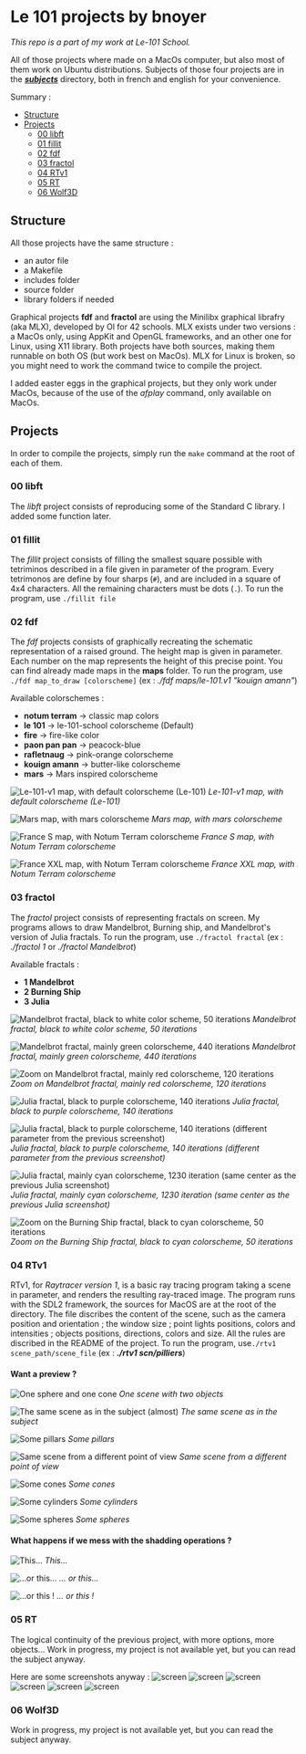

# Le 101 projects by bnoyer 
_This repo is a part of my work at Le-101 School._

All of those projects where made on a MacOs computer, but also most of them work on Ubuntu distributions.
Subjects of those four projects are in the [***subjects***](./subjects) directory, both in french and english for your convenience.

Summary :
- [Structure](#structure)
- [Projects](#projects)
	- [00 libft](#00-libft)
	- [01 fillit](#01-fillit)
	- [02 fdf](#02-fdf)
	- [03 fractol](#03-fractol)
	- [04 RTv1](#04-rtv1)
	- [05 RT](#05-rt)
	- [06 Wolf3D](#06-wolf3d)

## Structure
All those projects have the same structure :
 - an autor file
 - a Makefile
 - includes folder
 - source folder
 - library folders if needed

Graphical projects **fdf** and **fractol** are using the Minilibx graphical librafry (aka MLX), developed by Ol for 42 schools. MLX exists under two versions : a MacOs only, using AppKit and OpenGL frameworks, and an other one for Linux, using X11 library. Both projects have both sources, making them runnable on both OS (but work best on MacOs).
MLX for Linux is broken, so you might need to work the command twice to compile the project.

I added easter eggs in the graphical projects, but they only work under MacOs, because of the use of the *afplay* command, only available on MacOs.

## Projects
In order to compile the projects, simply run the ```make``` command at the root of each of them.

### 00 libft
The *libft* project consists of reproducing some of the Standard C library. I added some function later.

### 01 fillit
The *fillit* project consists of filling the smallest square possible with tetriminos described in a file given in parameter of the program. Every tetrimonos are define by four sharps (```#```), and are included in a square of 4x4 characters. All the remaining characters must be dots (```.```).
To run the program, use ```./fillit file```

### 02 fdf
The *fdf* projects consists of graphically recreating the schematic representation of a raised ground. The height map is given in parameter. Each number on the map represents the height of this precise point. You can find already made maps in the **maps** folder.
To run the program, use ```./fdf map_to_draw [colorscheme]``` (ex : *./fdf maps/le-101.v1 "kouign amann"*)

Available colorschemes :
- **notum terram** -> classic map colors
- **le 101** -> le-101-school colorscheme (Default)
- **fire** -> fire-like color
- **paon pan pan** -> peacock-blue
- **rafletnaug** -> pink-orange colorscheme
- **kouign amann** -> butter-like colorscheme
 - **mars** ->	Mars inspired colorscheme

![Le-101-v1 map, with default colorscheme (Le-101)](./screen/fdf/01.png?raw=true "Le-101-v1 map, with default colorscheme (Le-101)")
*Le-101-v1 map, with default colorscheme (Le-101)*

![Mars map, with mars colorscheme](./screen/fdf/02.png?raw=true "Mars map, with mars colorscheme")
*Mars map, with mars colorscheme*

![France S map, with Notum Terram colorscheme](./screen/fdf/03.png?raw=true "France S map, with Notum Terram colorscheme")
*France S map, with Notum Terram colorscheme*

![France XXL map, with Notum Terram colorscheme](./screen/fdf/04.png?raw=true "France XXL map, with Notum Terram colorscheme")
*France XXL map, with Notum Terram colorscheme*

### 03 fractol
The *fractol* project consists of representing fractals on screen. My programs allows to draw Mandelbrot, Burning ship, and Mandelbrot's version of Julia fractals.
To run the program, use ```./fractol fractal``` (ex : *./fractol 1* or *./fractol Mandelbrot*)

Available fractals :
- **1 Mandelbrot**
- **2 Burning Ship**
- **3 Julia**

![Mandelbrot fractal, black to white color scheme, 50 iterations](./screen/fractol/01.png?raw=true "Mandelbrot fractal, black to white color scheme, 50 iterations")
*Mandelbrot fractal, black to white color scheme, 50 iterations*

![Mandelbrot fractal, mainly green colorscheme, 440 iterations](./screen/fractol/02.png?raw=true "Mandelbrot fractal, mainly green colorscheme, 440 iterations")
*Mandelbrot fractal, mainly green colorscheme, 440 iterations*

![Zoom on Mandelbrot fractal, mainly red colorscheme, 120 iterations](./screen/fractol/03.png?raw=true "Zoom on Mandelbrot fractal, mainly red colorscheme, 120 iterations")
*Zoom on Mandelbrot fractal, mainly red colorscheme, 120 iterations*

![Julia fractal, black to purple colorscheme, 140 iterations](./screen/fractol/04.png?raw=true "Julia fractal, black to purple colorscheme, 140 iterations")
*Julia fractal, black to purple colorscheme, 140 iterations*

![Julia fractal, black to purple colorscheme, 140 iterations (different parameter from the previous screenshot)](./screen/fractol/05.png?raw=true "Julia fractal, black to purple colorscheme, 140 iterations (different parameter from the previous screenshot)")
*Julia fractal, black to purple colorscheme, 140 iterations (different parameter from the previous screenshot)*

![Julia fractal, mainly cyan colorscheme, 1230 iteration (same center as the previous Julia screenshot)](./screen/fractol/06.png?raw=true "Julia fractal, mainly cyan colorscheme, 1230 iteration (same center as the previous Julia screenshot)")
*Julia fractal, mainly cyan colorscheme, 1230 iteration (same center as the previous Julia screenshot)*

![Zoom on the Burning Ship fractal, black to cyan colorscheme, 50 iterations](./screen/fractol/07.png?raw=true "Zoom on the Burning Ship fractal, black to cyan colorscheme, 50 iterations")
*Zoom on the Burning Ship fractal, black to cyan colorscheme, 50 iterations*

### 04 RTv1
RTv1, for _Raytracer version 1_, is a basic ray tracing program taking a scene in parameter, and renders the resulting ray-traced image. The program runs with the SDL2 framework, the sources for MacOS are at the root of the directory.
The file discribes the content of the scene, such as the camera position and orientation ; the window size ; point lights positions, colors and intensities ; objects positions, directions, colors and size.
All the rules are discribed in the README of the project.
To run the program, use```./rtv1 scene_path/scene_file``` (ex : ***./rtv1 scn/pilliers***)

#### Want a preview ?

![One sphere and one cone](./screen/rtv1/pap?raw=true "One sphere and one cone")
*One scene with two objects*

![The same scene as in the subject (almost)](./screen/rtv1/sujet?raw=true "Same scene as in subject")
*The same scene as in the subject*

![Some pillars](./screen/rtv1/pilliers?raw=true "Pillars")
*Some pillars*

![Same scene from a different point of view](./screen/rtv1/pilliers2?raw=true "Pillars2")
*Same scene from a different point of view*

![Some cones](./screen/rtv1/cones?raw=true "Cones")
*Some cones*

![Some cylinders](./screen/rtv1/cylindres?raw=true "Cylinders")
*Some cylinders*

![Some spheres](./screen/rtv1/spheres?raw=true "Spheres")
*Some spheres*

#### What happens if we mess with the shadding operations ?
![This...](./screen/rtv1/fun1?raw=true "Shadding 1")
*This...*

![...or this...](./screen/rtv1/fun2?raw=true "Shadding 2")
*... or this...*

![...or this !](./screen/rtv1/fun3?raw=true "Shadding 3")
*... or this !*

### 05 RT
The logical continuity of the previous project, with more options, more objects...
Work in progress, my project is not available yet, but you can read the subject anyway.

Here are some screenshots anyway :
![screen](./screen/rt/Pillar%20scene%20Edit%20mode%20BW.png?raw=true "screen")
![screen](./screen/rt/Pillar%20scene%20Edit%20mode.png?raw=true "screen")
![screen](./screen/rt/Spheres%20scene.png?raw=true "screen")
![screen](./screen/rt/Pillar%20scene%20Edit%20mode%20Sepia.png?raw=true "screen")
![screen](./screen/rt/Spheres%20scene%20Edit%20mode.png?raw=true "screen")
![screen](./screen/rt/Test%20scene.png?raw=true "screen")

### 06 Wolf3D
Work in progress, my project is not available yet, but you can read the subject anyway.
